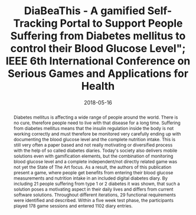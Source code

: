 ---
abstract: Diabetes mellitus is affecting a wide range of people around the world.
  There is no cure, therefore people need to live with that disease for a long time.
  Suffering from diabetes mellitus means that the insulin regulation inside the body
  is not working correctly and must therefore be monitored very carefully ending up
  with documenting the blood glucose level and the complete nutrition intake. This
  is still very often a paper based and not really motivating or diversified process
  with the help of so called diabetes diaries. Today's society also delivers mobile
  solutions even with gamification elements, but the combination of monitoring blood
  glucose level and a complete independent/not directly related game was not yet the
  State of The Art focus. As a result, the authors of this publication present a game,
  where people get benefits from entering their blood glucose measurements and nutrition
  intake in an included digital diabetes diary. By including 21 people suffering from
  type 1 or 2 diabetes it was shown, that such a solution poses a motivating aspect
  in their daily lives and differs from current software solutions. Throughout different
  iterations, 29 functional requirements were identified and described. Within a five
  week test phase, the participants played 178 game sessions and entered 1102 diary
  entries.
authors:
- René Baranyi
- Rainer Willinger
- Nadja Lederer
- Florian Walcher
- Thomas Grechenig
date: '2018-05-16'
featured: false
links:
- name: Publik
  url: https://publik.tuwien.ac.at/showentry.php?ID=277475&lang=2
publication_types:
- '1'
publishDate: '2018-05-16'
title: DiaBeaThis - A gamified Self-Tracking Portal to Support People Suffering from
  Diabetes mellitus to control their Blood Glucose Level"; IEEE 6th International
  Conference on Serious Games and Applications for Health
url_pdf: ''
---